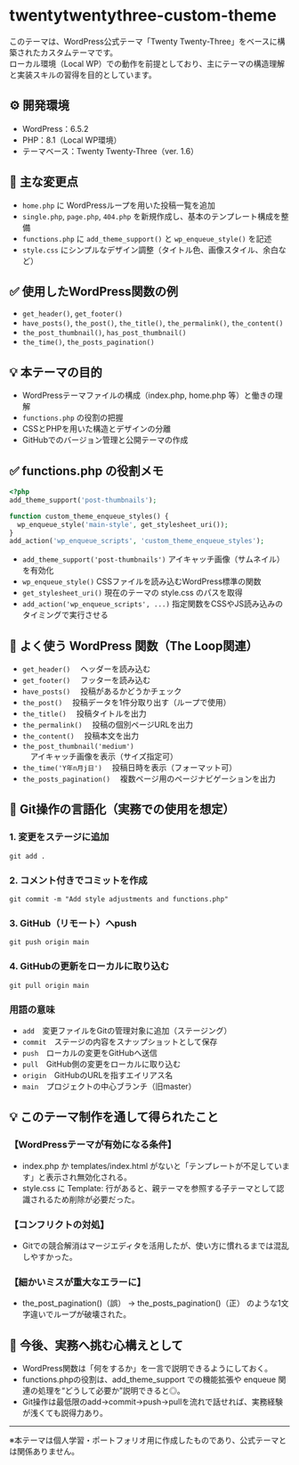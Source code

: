 # twentytwentythree-custom-theme

このテーマは、WordPress公式テーマ「Twenty Twenty-Three」をベースに構築されたカスタムテーマです。  
ローカル環境（Local WP）での動作を前提としており、主にテーマの構造理解と実装スキルの習得を目的としています。

## ⚙️ 開発環境

- WordPress：6.5.2
- PHP：8.1（Local WP環境）
- テーマベース：Twenty Twenty-Three（ver. 1.6）

## 📌 主な変更点

- `home.php` に WordPressループを用いた投稿一覧を追加
- `single.php`, `page.php`, `404.php` を新規作成し、基本のテンプレート構成を整備
- `functions.php` に `add_theme_support()` と `wp_enqueue_style()` を記述
- `style.css` にシンプルなデザイン調整（タイトル色、画像スタイル、余白など）

## ✅ 使用したWordPress関数の例

- `get_header()`, `get_footer()`
- `have_posts()`, `the_post()`, `the_title()`, `the_permalink()`, `the_content()`
- `the_post_thumbnail()`, `has_post_thumbnail()`
- `the_time()`, `the_posts_pagination()`

## 💡 本テーマの目的

- WordPressテーマファイルの構成（index.php, home.php 等）と働きの理解
- `functions.php` の役割の把握
- CSSとPHPを用いた構造とデザインの分離
- GitHubでのバージョン管理と公開テーマの作成

## ✅ functions.php の役割メモ

```php
<?php
add_theme_support('post-thumbnails');

function custom_theme_enqueue_styles() {
  wp_enqueue_style('main-style', get_stylesheet_uri());
}
add_action('wp_enqueue_scripts', 'custom_theme_enqueue_styles');
```

- `add_theme_support('post-thumbnails')` アイキャッチ画像（サムネイル）を有効化  
- `wp_enqueue_style()` CSSファイルを読み込むWordPress標準の関数  
- `get_stylesheet_uri()` 現在のテーマの style.css のパスを取得  
- `add_action('wp_enqueue_scripts', ...)` 指定関数をCSSやJS読み込みのタイミングで実行させる  

## 📌 よく使う WordPress 関数（The Loop関連）

- `get_header()` 　ヘッダーを読み込む  
- `get_footer()` 　フッターを読み込む  
- `have_posts()`　 投稿があるかどうかチェック  
- `the_post()` 　投稿データを1件分取り出す（ループで使用）  
- `the_title()`　 投稿タイトルを出力  
- `the_permalink()` 　投稿の個別ページURLを出力  
- `the_content()` 　投稿本文を出力  
- `the_post_thumbnail('medium')` 　アイキャッチ画像を表示（サイズ指定可）  
- `the_time('Y年n月j日')` 　投稿日時を表示（フォーマット可）  
- `the_posts_pagination()` 　複数ページ用のページナビゲーションを出力  

## 🧠 Git操作の言語化（実務での使用を想定）

### 1. 変更をステージに追加
`git add .`  

### 2. コメント付きでコミットを作成
`git commit -m "Add style adjustments and functions.php"`  

### 3. GitHub（リモート）へpush
`git push origin main`  

### 4. GitHubの更新をローカルに取り込む
`git pull origin main`  

### 用語の意味  
- `add`　変更ファイルをGitの管理対象に追加（ステージング）  
- `commit`　ステージの内容をスナップショットとして保存  
- `push`　ローカルの変更をGitHubへ送信  
- `pull`　GitHub側の変更をローカルに取り込む  
- `origin`　GitHubのURLを指すエイリアス名  
- `main`　プロジェクトの中心ブランチ（旧master）  

## 💡 このテーマ制作を通して得られたこと

### 【WordPressテーマが有効になる条件】 
- index.php か templates/index.html がないと「テンプレートが不足しています」と表示され無効化される。  
- style.css に Template: 行があると、親テーマを参照する子テーマとして認識されるため削除が必要だった。  

### 【コンフリクトの対処】  
- Gitでの競合解消はマージエディタを活用したが、使い方に慣れるまでは混乱しやすかった。  

### 【細かいミスが重大なエラーに】  
- the_post_pagination()（誤） → the_posts_pagination()（正） のような1文字違いでループが破壊された。  

## 📝 今後、実務へ挑む心構えとして

- WordPress関数は「何をするか」を一言で説明できるようにしておく。  
- functions.phpの役割は、add_theme_support での機能拡張や enqueue 関連の処理を“どうして必要か”説明できると◎。  
- Git操作は最低限のadd→commit→push→pullを流れで話せれば、実務経験が浅くても説得力あり。  

---

※本テーマは個人学習・ポートフォリオ用に作成したものであり、公式テーマとは関係ありません。
